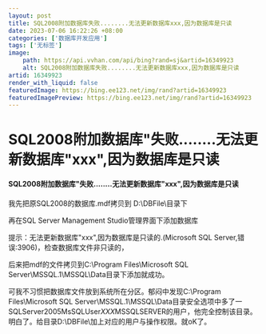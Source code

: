 ```yaml
---
layout: post
title: SQL2008附加数据库失败........无法更新数据库xxx,因为数据库是只读
date: 2023-07-06 16:22:26 +08:00
categories: ['数据库开发应用']
tags: ['无标签']
image:
    path: https://api.vvhan.com/api/bing?rand=sj&artid=16349923
    alt: SQL2008附加数据库失败........无法更新数据库xxx,因为数据库是只读
artid: 16349923
render_with_liquid: false
featuredImage: https://bing.ee123.net/img/rand?artid=16349923
featuredImagePreview: https://bing.ee123.net/img/rand?artid=16349923
---
```


# SQL2008附加数据库"失败........无法更新数据库"xxx",因为数据库是只读

#### SQL2008附加数据库"失败........无法更新数据库"xxx",因为数据库是只读

我先把原SQL2008的数据库.mdf拷贝到 D:\DBFile\目录下

再在SQL Server Management Studio管理界面下添加数据库

提示：无法更新数据库"xxx",因为数据库是只读的.(Microsoft SQL Server,错误:3906)，检查数据库文件非只读的，

后来把mdf的文件拷贝到C:\Program Files\Microsoft SQL Server\MSSQL.1\MSSQL\Data目录下添加就成功。

可我不习惯把数据库文件放到系统所在分区。郁闷中发现C:\Program Files\Microsoft SQL Server\MSSQL.1\MSSQL\Data目录安全选项中多了一SQLServer2005MsSQLUser$XXX$MSSQLSERVER的用户，他完全控制该目录。明白了。给目录D:\DBFile\加上对应的用户与操作权限。就oK了。